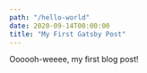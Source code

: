 ```yaml
---
path: "/hello-world"
date: 2020-09-14T00:00:00
title: "My First Gatsby Post"
---
```


Oooooh-weeee, my first blog post!